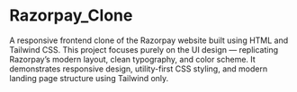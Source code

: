 # Razorpay_Clone
A responsive frontend clone of the Razorpay website built using HTML and Tailwind CSS. This project focuses purely on the UI design — replicating Razorpay’s modern layout, clean typography, and color scheme. It demonstrates responsive design, utility-first CSS styling, and modern landing page structure using Tailwind only.
